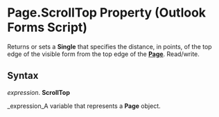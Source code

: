 
# Page.ScrollTop Property (Outlook Forms Script)

Returns or sets a  **Single** that specifies the distance, in points, of the top edge of the visible form from the top edge of the **[Page](836941c3-c768-151a-65a5-41c71493033a.md)**. Read/write.


## Syntax

 _expression_. **ScrollTop**

 _expression_A variable that represents a  **Page** object.

